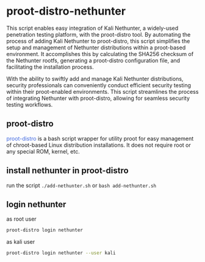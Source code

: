 # proot-distro-nethunter

This script enables easy integration of Kali Nethunter, a widely-used penetration testing platform, with the proot-distro tool. By automating the process of adding Kali Nethunter to proot-distro, this script simplifies the setup and management of Nethunter distributions within a proot-based environment. It accomplishes this by calculating the SHA256 checksum of the Nethunter rootfs, generating a proot-distro configuration file, and facilitating the installation process.

With the ability to swiftly add and manage Kali Nethunter distributions, security professionals can conveniently conduct efficient security testing within their proot-enabled environments. This script streamlines the process of integrating Nethunter with proot-distro, allowing for seamless security testing workflows.


## proot-distro
<a href="https://github.com/termux/proot-distro/blob/master/README.md" style="text-decoration: none;color:royalblue;">proot-distro</a> is a bash script wrapper for utility proot for easy management of chroot-based Linux distribution installations. It does not require root or any special ROM, kernel, etc.

## install nethunter in proot-distro
run the script `./add-nethunter.sh` or `bash add-nethunter.sh`

## login nethunter
as root user
```bash
proot-distro login nethunter
```
as kali user
```bash
proot-distro login nethunter --user kali
```
